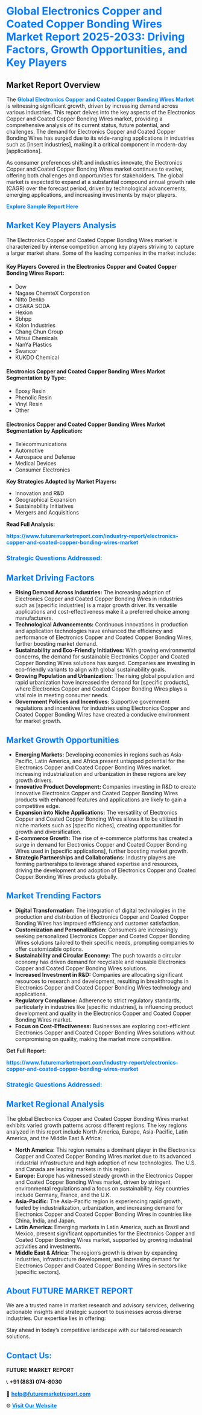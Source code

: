<h1 style="color: #007BFF;">Global Electronics Copper and Coated Copper Bonding Wires Market Report 2025-2033: Driving Factors, Growth Opportunities, and Key Players</h1>

<section id="overview">
<h2>Market Report Overview</h2>
<p>The <a href="https://www.futuremarketreport.com/industry-report/electronics-copper-and-coated-copper-bonding-wires-market" style="color: #007BFF; text-decoration: none;"><strong>Global Electronics Copper and Coated Copper Bonding Wires Market</strong></a> is witnessing significant growth, driven by increasing demand across various industries. This report delves into the key aspects of the Electronics Copper and Coated Copper Bonding Wires market, providing a comprehensive analysis of its current status, future potential, and challenges. The demand for Electronics Copper and Coated Copper Bonding Wires has surged due to its wide-ranging applications in industries such as [insert industries], making it a critical component in modern-day [applications].</p>
<p>As consumer preferences shift and industries innovate, the Electronics Copper and Coated Copper Bonding Wires market continues to evolve, offering both challenges and opportunities for stakeholders. The global market is expected to expand at a substantial compound annual growth rate (CAGR) over the forecast period, driven by technological advancements, emerging applications, and increasing investments by major players.</p>
</section>

<section id="overview">
<p><a href="https://www.futuremarketreport.com/request-sample/reportId=31755" style="color: #007BFF; text-decoration: none;"><strong>Explore Sample Report Here</strong></a></p>
</section>

<section id="key-players">
<h2 style="color: #007BFF;">Market Key Players Analysis</h2>
<p>The Electronics Copper and Coated Copper Bonding Wires market is characterized by intense competition among key players striving to capture a larger market share. Some of the leading companies in the market include:</p>
<h4>Key Players Covered in the Electronics Copper and Coated Copper Bonding Wires Report:</h4>
<ul><li>Dow</li><li>Nagase ChemteX Corporation</li><li>Nitto Denko</li><li>OSAKA SODA</li><li>Hexion</li><li>Sbhpp</li><li>Kolon Industries</li><li>Chang Chun Group</li><li>Mitsui Chemicals</li><li>NanYa Plastics</li><li>Swancor</li><li>KUKDO Chemical</li></ul>
<h4>Electronics Copper and Coated Copper Bonding Wires Market Segmentation by Type:</h4>
<ul><li>Epoxy Resin</li><li>Phenolic Resin</li><li>Vinyl Resin</li><li>Other</li></ul>

<h4>Electronics Copper and Coated Copper Bonding Wires Market Segmentation by Application:</h4>
<ul><li>Telecommunications</li><li>Automotive</li><li>Aerospace and Defense</li><li>Medical Devices</li><li>Consumer Electronics</li></ul>
<p><strong>Key Strategies Adopted by Market Players:</strong></p>
<ul>
<li>Innovation and R&D</li>
<li>Geographical Expansion</li>
<li>Sustainability Initiatives</li>
<li>Mergers and Acquisitions</li>
</ul>
</section>

<section>
<p><strong>Read Full Analysis: </strong></p><a href="https://www.futuremarketreport.com/industry-report/electronics-copper-and-coated-copper-bonding-wires-market" style="color: #007BFF; text-decoration: none;"><strong>https://www.futuremarketreport.com/industry-report/electronics-copper-and-coated-copper-bonding-wires-market</strong></a>
<h3 style="color: #007BFF;">Strategic Questions Addressed:</h3>
</section>

<section id="driving-factors">
<h2 style="color: #007BFF;">Market Driving Factors</h2>
<ul>
<li><strong>Rising Demand Across Industries:</strong> The increasing adoption of Electronics Copper and Coated Copper Bonding Wires in industries such as [specific industries] is a major growth driver. Its versatile applications and cost-effectiveness make it a preferred choice among manufacturers.</li>
<li><strong>Technological Advancements:</strong> Continuous innovations in production and application technologies have enhanced the efficiency and performance of Electronics Copper and Coated Copper Bonding Wires, further boosting market demand.</li>
<li><strong>Sustainability and Eco-Friendly Initiatives:</strong> With growing environmental concerns, the demand for sustainable Electronics Copper and Coated Copper Bonding Wires solutions has surged. Companies are investing in eco-friendly variants to align with global sustainability goals.</li>
<li><strong>Growing Population and Urbanization:</strong> The rising global population and rapid urbanization have increased the demand for [specific products], where Electronics Copper and Coated Copper Bonding Wires plays a vital role in meeting consumer needs.</li>
<li><strong>Government Policies and Incentives:</strong> Supportive government regulations and incentives for industries using Electronics Copper and Coated Copper Bonding Wires have created a conducive environment for market growth.</li>
</ul>
</section>

<section id="growth-opportunities">
<h2 style="color: #007BFF;">Market Growth Opportunities</h2>
<ul>
<li><strong>Emerging Markets:</strong> Developing economies in regions such as Asia-Pacific, Latin America, and Africa present untapped potential for the Electronics Copper and Coated Copper Bonding Wires market. Increasing industrialization and urbanization in these regions are key growth drivers.</li>
<li><strong>Innovative Product Development:</strong> Companies investing in R&D to create innovative Electronics Copper and Coated Copper Bonding Wires products with enhanced features and applications are likely to gain a competitive edge.</li>
<li><strong>Expansion into Niche Applications:</strong> The versatility of Electronics Copper and Coated Copper Bonding Wires allows it to be utilized in niche markets such as [specific niches], creating opportunities for growth and diversification.</li>
<li><strong>E-commerce Growth:</strong> The rise of e-commerce platforms has created a surge in demand for Electronics Copper and Coated Copper Bonding Wires used in [specific applications], further boosting market growth.</li>
<li><strong>Strategic Partnerships and Collaborations:</strong> Industry players are forming partnerships to leverage shared expertise and resources, driving the development and adoption of Electronics Copper and Coated Copper Bonding Wires products globally.</li>
</ul>
</section>

<section id="trending-factors">
<h2 style="color: #007BFF;">Market Trending Factors</h2>
<ul>
<li><strong>Digital Transformation:</strong> The integration of digital technologies in the production and distribution of Electronics Copper and Coated Copper Bonding Wires has improved efficiency and customer satisfaction.</li>
<li><strong>Customization and Personalization:</strong> Consumers are increasingly seeking personalized Electronics Copper and Coated Copper Bonding Wires solutions tailored to their specific needs, prompting companies to offer customizable options.</li>
<li><strong>Sustainability and Circular Economy:</strong> The push towards a circular economy has driven demand for recyclable and reusable Electronics Copper and Coated Copper Bonding Wires solutions.</li>
<li><strong>Increased Investment in R&D:</strong> Companies are allocating significant resources to research and development, resulting in breakthroughs in Electronics Copper and Coated Copper Bonding Wires technology and applications.</li>
<li><strong>Regulatory Compliance:</strong> Adherence to strict regulatory standards, particularly in industries like [specific industries], is influencing product development and quality in the Electronics Copper and Coated Copper Bonding Wires market.</li>
<li><strong>Focus on Cost-Effectiveness:</strong> Businesses are exploring cost-efficient Electronics Copper and Coated Copper Bonding Wires solutions without compromising on quality, making the market more competitive.</li>
</ul>
</section>

<section>
<p><strong>Get Full Report: </strong></p><a href="https://www.futuremarketreport.com/industry-report/electronics-copper-and-coated-copper-bonding-wires-market" style="color: #007BFF; text-decoration: none;"><strong>https://www.futuremarketreport.com/industry-report/electronics-copper-and-coated-copper-bonding-wires-market</strong></a>
<h3 style="color: #007BFF;">Strategic Questions Addressed:</h3>
</section>


<section id="regional-analysis">
<h2 style="color: #007BFF;">Market Regional Analysis</h2>
<p>The global Electronics Copper and Coated Copper Bonding Wires market exhibits varied growth patterns across different regions. The key regions analyzed in this report include North America, Europe, Asia-Pacific, Latin America, and the Middle East & Africa:</p>
<ul>
<li><strong>North America:</strong> This region remains a dominant player in the Electronics Copper and Coated Copper Bonding Wires market due to its advanced industrial infrastructure and high adoption of new technologies. The U.S. and Canada are leading markets in this region.</li>
<li><strong>Europe:</strong> Europe has witnessed steady growth in the Electronics Copper and Coated Copper Bonding Wires market, driven by stringent environmental regulations and a focus on sustainability. Key countries include Germany, France, and the U.K.</li>
<li><strong>Asia-Pacific:</strong> The Asia-Pacific region is experiencing rapid growth, fueled by industrialization, urbanization, and increasing demand for Electronics Copper and Coated Copper Bonding Wires in countries like China, India, and Japan.</li>
<li><strong>Latin America:</strong> Emerging markets in Latin America, such as Brazil and Mexico, present significant opportunities for the Electronics Copper and Coated Copper Bonding Wires market, supported by growing industrial activities and investments.</li>
<li><strong>Middle East & Africa:</strong> The region’s growth is driven by expanding industries, infrastructure development, and increasing demand for Electronics Copper and Coated Copper Bonding Wires in sectors like [specific sectors].</li>
</ul>
</section>

<footer>
<h2 style="color: #007BFF;">About FUTURE MARKET REPORT</h2>
<p>We are a trusted name in market research and advisory services, delivering actionable insights and strategic support to businesses across diverse industries. Our expertise lies in offering:</p>

<p>Stay ahead in today’s competitive landscape with our tailored research solutions.</p>

<h2 style="color: #007BFF;">Contact Us:</h2>
<p><strong>FUTURE MARKET REPORT</strong></p>
<p>📞 <strong>+91 (883) 074-8030</strong></p>
<p>📧 <strong><a href="mailto:help@futuremarketreport.com" style="color: #007BFF;">help@futuremarketreport.com</a></strong></p>
<p>🌐 <strong><a href="https://www.futuremarketreport.com/" style="color: #007BFF;">Visit Our Website</a></strong></p>
</footer>